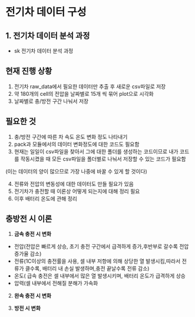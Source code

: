# 전기차 데이터 구성
## 1. 전기차 데이터 분석 과정
- sk 전기차 데이터 분석 과정

## 현재 진행 상황
1. 전기차 raw_data에서 필요한 데이터만 추출 후 새로운 csv파일로 저장
2. 약 180개의 cell의 전압을 날짜별로 15개 씩 묶어 plot으로 시각화
3. 날짜별로 충/방전 구간 나눠서 저장

## 필요한 것
1. 충/방전 구간에 따른 차 속도 온도 변화 정도 나타내기
2. pack과 모듈에서의 데이터 변화정도에 대한 코드도 필요함
3. 현재는 일일이 csv파일을 찾아서 그에 대한 폴더를 생성하는 코드이므로 내가 코드를 작동시켰을 때 모든 csv파일을 폴더별로 나눠서 저장할 수 있는 코드가 필요함

 (이는 데이터의 양이 많으므로 가장 나중에 바꿀 수 있게 할 것이다)

4. 전류와 전압의 변동성에 대한 데이터도 만들 필요가 있음
5. 전기차가 충전할 때 이론상 어떻게 되는지에 대해 정리 필요
6. 이후 배터리 온도에 관해 정리


## 충방전 시 이론
1. **금속 충전 시 변화**
- 전압(전압은 빠르게 상승, 초기 충전 구간에서 급격하게 증가,후반부로 갈수록 전압 증가율 감소)
- 전류(1C이상의 충전률을 사용, 셀 내부 저항에 의해 상당한 열 발생시킴,따라서 전류가 클수록, 배터리 내 손실 발생하며,충전 끝날수록 전류 감소)
- 온도( 급속 충전은 셀 내부에서 많은 열 발생시키며, 배터리 온도가 급격하게 상승
- 압력(셀 내부에서 전해질 분해가 가속화
2. **완속 충전 시 변화**

3. **방전 시 변화**
